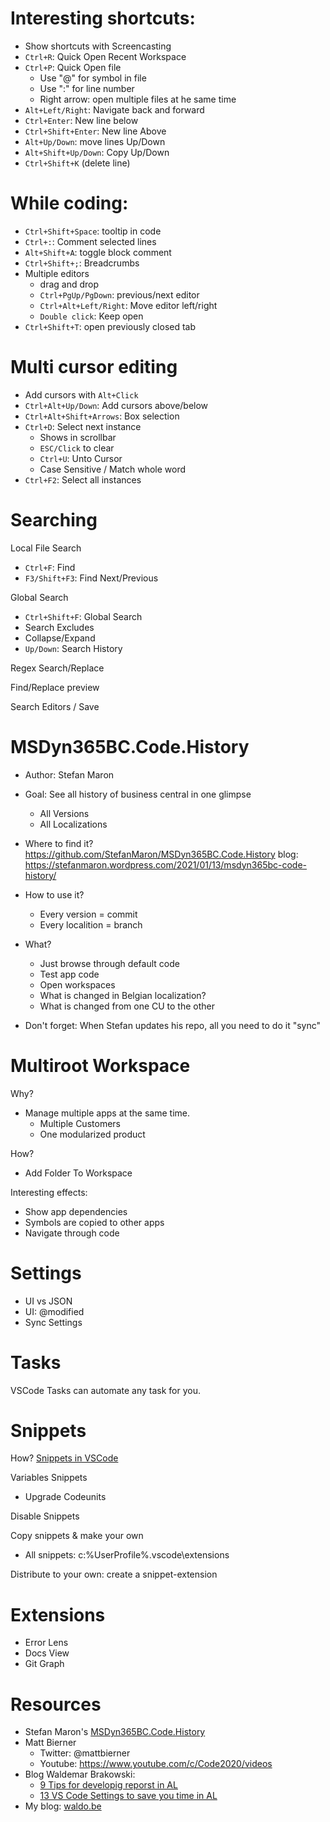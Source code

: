 # Interesting shortcuts:
- Show shortcuts with Screencasting
- `Ctrl+R`: Quick Open Recent Workspace
- `Ctrl+P`: Quick Open file
  * Use "@" for symbol in file
  * Use ":" for line number
  * Right arrow: open multiple files at he same time
- `Alt+Left/Right`: Navigate back and forward
- `Ctrl+Enter`: New line below
- `Ctrl+Shift+Enter`: New line Above
- `Alt+Up/Down`: move lines Up/Down
- `Alt+Shift+Up/Down`: Copy Up/Down
- `Ctrl+Shift+K` (delete line)




































































# While coding:
- `Ctrl+Shift+Space`: tooltip in code
- `Ctrl+:`: Comment selected lines
- `Alt+Shift+A`: toggle block comment
- `Ctrl+Shift+;`: Breadcrumbs
- Multiple editors
  * drag and drop
  * `Ctrl+PgUp/PgDown`: previous/next editor
  * `Ctrl+Alt+Left/Right`:  Move editor left/right
  * `Double click`: Keep open
- `Ctrl+Shift+T`: open previously closed tab





















































# Multi cursor editing
- Add cursors with `Alt+Click`
- `Ctrl+Alt+Up/Down`: Add cursors above/below
- `Ctrl+Alt+Shift+Arrows`: Box selection
- `Ctrl+D`: Select next instance
  * Shows in scrollbar
  * `ESC/Click` to clear 
  * `Ctrl+U`: Unto Cursor
  * Case Sensitive / Match whole word
- `Ctrl+F2`: Select all instances





















































# Searching
Local File Search
- `Ctrl+F`: Find
- `F3/Shift+F3`: Find Next/Previous

Global Search
- `Ctrl+Shift+F`: Global Search
- Search Excludes
- Collapse/Expand
- `Up/Down`: Search History

Regex Search/Replace

Find/Replace preview

Search Editors / Save 

















































# MSDyn365BC.Code.History
- Author: Stefan Maron

- Goal: See all history of business central in one glimpse
  * All Versions
  * All Localizations

- Where to find it?
    https://github.com/StefanMaron/MSDyn365BC.Code.History
    blog: https://stefanmaron.wordpress.com/2021/01/13/msdyn365bc-code-history/

- How to use it?
  * Every version = commit
  * Every localition = branch

- What?
  * Just browse through default code
  * Test app code
  * Open workspaces 
  * What is changed in Belgian localization?
  * What is changed from one CU to the other

- Don't forget: When Stefan updates his repo, all you need to do it "sync"




































# Multiroot Workspace
Why?
- Manage multiple apps at the same time.
  * Multiple Customers
  * One modularized product

How?
- Add Folder To Workspace

Interesting effects:
- Show app dependencies
- Symbols are copied to other apps
- Navigate through code

















































# Settings
- UI vs JSON
- UI: @modified
- Sync Settings
















































# Tasks
VSCode Tasks can automate any task for you.
























































# Snippets
How? [Snippets in VSCode](https://code.visualstudio.com/docs/editor/userdefinedsnippets)

Variables Snippets
- Upgrade Codeunits

Disable Snippets

Copy snippets & make your own
- All snippets: c:\%UserProfile%\.vscode\extensions

Distribute to your own: create a snippet-extension



















































<!-- # Git / DevOps
- Commit history
- Undo Last commit
- Edit files on DevOps without VSCode and let the build figure it out! -->




































# Extensions
- Error Lens
- Docs View
- Git Graph




















































# Resources
- Stefan Maron's [MSDyn365BC.Code.History](https://github.com/StefanMaron/MSDyn365BC.Code.History)
- Matt Bierner
  * Twitter: @mattbierner
  * Youtube: https://www.youtube.com/c/Code2020/videos
- Blog Waldemar Brakowski: 
  * [9 Tips for developig reporst in AL](https://navinsights.net/2020/11/30/9-tips-for-developing-reports-in-al/)
  * [13 VS Code Settings to save you time in AL](https://navinsights.net/2020/12/07/13-vs-code-settings-to-save-you-time-in-al/)
- My blog: [waldo.be](www.waldo.be)














































































